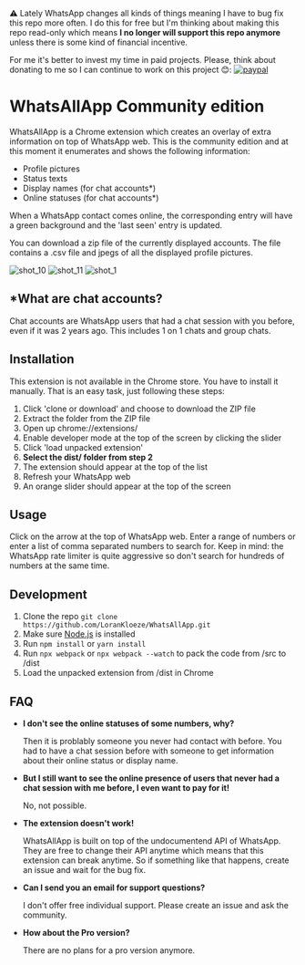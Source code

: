 ⚠ Lately WhatsApp changes all kinds of things meaning I have to bug fix this repo more often. I do this for free but I'm thinking about making this repo read-only which means **I no longer will support this repo anymore** unless there is some kind of financial incentive.

For me it's better to invest my time in paid projects. Please, think about donating to me so I can continue to work on this project 😊: [![paypal](https://www.paypalobjects.com/en_US/i/btn/btn_donateCC_LG.gif)](https://www.paypal.com/cgi-bin/webscr?cmd=_s-xclick&hosted_button_id=PHVYMCEVZNLPA)

# WhatsAllApp Community edition

WhatsAllApp is a Chrome extension which creates an overlay of extra information on top of WhatsApp web. This is the community edition and  at this moment it enumerates and shows the following information:
*   Profile pictures
*   Status texts
*   Display names (for chat accounts*)
*   Online statuses (for chat accounts*)

When a WhatsApp contact comes online, the corresponding entry will have a green background and the 'last seen' entry is updated.

You can download a zip file of the currently displayed accounts. The file contains a .csv file and jpegs of all the displayed profile pictures.

![shot_10](https://user-images.githubusercontent.com/12978070/44982248-8576f400-af75-11e8-993c-1ce25af3c3d4.png) 
![shot_11](https://user-images.githubusercontent.com/12978070/44982251-860f8a80-af75-11e8-9f09-32057eeaaa82.png)
![shot_1](https://user-images.githubusercontent.com/12978070/44980623-b30d6e80-af70-11e8-9f19-2083f4816549.png)

## *What are chat accounts?
Chat accounts are WhatsApp users that had a chat session with you before, even if it was 2 years ago. This includes 1 on 1 chats and group chats.

## Installation
This extension is not available in the Chrome store. You have to install it manually. That is an easy task, just following these steps:

1. Click 'clone or download' and choose to download the ZIP file	
2. Extract the folder from the ZIP file	
3. Open up chrome://extensions/	
4. Enable developer mode at the top of the screen by clicking the slider	
5. Click 'load unpacked extension'	
6. **Select the dist/ folder from step 2**
7. The extension should appear at the top of the list
8. Refresh your WhatsApp web
9. An orange slider should appear at the top of the screen

## Usage
Click on the arrow at the top of WhatsApp web. Enter a range of numbers or enter a list of comma separated numbers to search for. Keep in mind: the WhatsApp rate limiter is quite aggressive so don't search for hundreds of numbers at the same time.

## Development
1. Clone the repo ```git clone https://github.com/LoranKloeze/WhatsAllApp.git```
2. Make sure [Node.js](https://nodejs.org/en/) is installed
3. Run ```npm install``` or ```yarn install```
4. Run ```npx webpack``` or ```npx webpack --watch``` to pack the code from /src to /dist
5. Load the unpacked extension from /dist in Chrome

## FAQ

* __I don't see the online statuses of some numbers, why?__

    Then it is problably someone you never had contact with before. You had to have a chat session before with someone to get information about their online status or display name.
    
* __But I still want to see the online presence of users that never had a chat session with me before, I even want to pay for it!__

    No, not possible.
    
* __The extension doesn't work!__

    WhatsAllApp is built on top of the undocumentend API of WhatsApp. They are free to change their API anytime which means that this extension can break anytime. So if something like that happens, create an issue and wait for the bug fix.
    
* __Can I send you an email for support questions?__ 

    I don't offer free individual support. Please create an issue and ask the community.
    
* __How about the Pro version?__

    There are no plans for a pro version anymore. 
